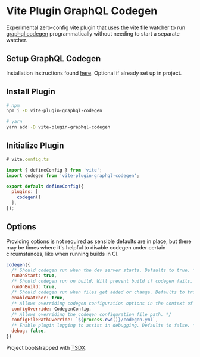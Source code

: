 # Vite Plugin GraphQL Codegen

Experimental zero-config vite plugin that uses the vite file watcher to run [graphql codegen](https://www.graphql-code-generator.com/) programmatically without needing to start a separate watcher.

## Setup GraphQL Codegen

Installation instructions found [here](https://www.graphql-code-generator.com/docs/getting-started/installation). Optional if already set up in project.

## Install Plugin

```bash
# npm
npm i -D vite-plugin-graphql-codegen

# yarn
yarn add -D vite-plugin-graphql-codegen
```

## Initialize Plugin

```js
# vite.config.ts

import { defineConfig } from 'vite';
import codegen from 'vite-plugin-graphql-codegen';

export default defineConfig({
  plugins: [
    codegen()
  ],
});
```

## Options

Providing options is not required as sensible defaults are in place, but there may be times where it's helpful to disable codegen under certain circumstances, like when running builds in CI.

```js
codegen({
  /* Should codegen run when the dev server starts. Defaults to true. */
  runOnStart: true,
  /* Should codegen run on build. Will prevent build if codegen fails. Defaults to true. */
  runOnBuild: true,
  /* Should codegen run when files get added or change. Defaults to true. */
  enableWatcher: true,
  /* Allows overriding codegen configuration options in the context of this plugin. Useful if you prefer a cleaner log by passing { errorsOnly: true }. */
  configOverride: CodegenConfig,
  /* Allows overriding the codegen configuration file path. */
  configFilePathOverride: `${process.cwd()}/codegen.yml`,
  /* Enable plugin logging to assist in debugging. Defaults to false. */
  debug: false,
})
```

Project bootstrapped with [TSDX](https://github.com/palmerhq/tsdx).
